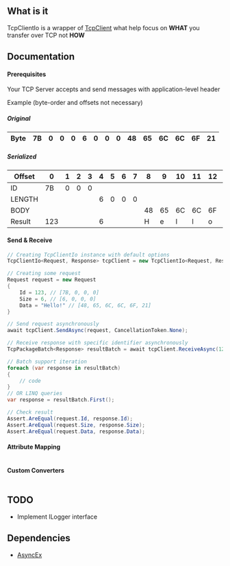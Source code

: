 ## What is it
TcpClientIo is a wrapper of [TcpClient](https://github.com/dotnet/runtime/blob/c7a246c000747ec728ac862b7a503348b103df0e/src/libraries/System.Net.Sockets/src/System/Net/Sockets/TCPClient.cs "Source Code dotnet/corefx/TCPClient.cs") what help focus on **WHAT** you transfer over TCP not **HOW**
## Documentation
#### Prerequisites
Your TCP Server accepts and send messages with application-level header

Example (byte-order and offsets not necessary)

##### Original
| Byte | 7B | 0 | 0 | 0 | 6 | 0 | 0 | 0 | 48 | 65 | 6C | 6C | 6F | 21 |
|------|----|---|---|---|---|---|---|---|----|----|----|----|----|----|
##### Serialized
| Offset         | 0  | 1 | 2 | 3 | 4 | 5 | 6 | 7 | 8  | 9  | 10 | 11 | 12 | 13 |
|---------------|----|---|---|---|---|---|---|---|----|----|----|----|----|----|
| ID            | 7B | 0 | 0 | 0 |   |   |   |   |    |    |    |    |    |    |
| LENGTH        |    |   |   |   | 6 | 0 | 0 | 0 |    |    |    |    |    |    |
| BODY          |    |   |   |   |   |   |   |   | 48 | 65 | 6C | 6C | 6F | 21 |
| Result        | 123 |  |   |   | 6 |   |   |   |  H |  e |  l |  l |  o |  ! |
#### Send & Receive
```c#
// Creating TcpClientIo instance with default options
TcpClientIo<Request, Response> tcpClient = new TcpClientIo<Request, Response>(IPAddress.Any, 10000, TcpClientIoOptions.Default));

// Creating some request
Request request = new Request
{
    Id = 123, // [7B, 0, 0, 0]
    Size = 6, // [6, 0, 0, 0]
    Data = "Hello!" // [48, 65, 6C, 6C, 6F, 21]
}

// Send request asynchronously
await tcpClient.SendAsync(request, CancellationToken.None);

// Receive response with specific identifier asynchronously
TcpPackageBatch<Response> resultBatch = await tcpClient.ReceiveAsync(123, CancellationToken.None);

// Batch support iteration
foreach (var response in resultBatch)
{
    // code
}
// OR LINQ queries
var response = resultBatch.First();

// Check result
Assert.AreEqual(request.Id, response.Id);
Assert.AreEqual(request.Size, response.Size);
Assert.AreEqual(request.Data, response.Data);
```
#### Attribute Mapping
```c#

```
#### Custom Converters
```c#

```
## TODO
 - Implement ILogger interface
## Dependencies
* [AsyncEx](https://github.com/StephenCleary/AsyncEx)